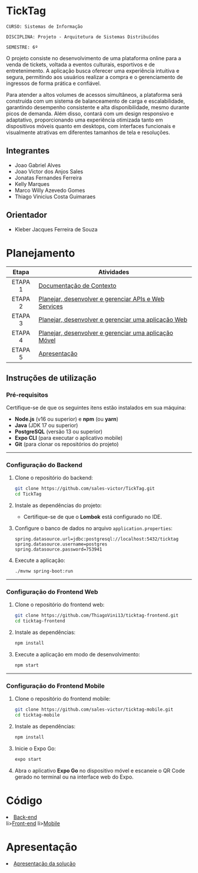 # TickTag

`CURSO: Sistemas de Informação`

`DISCIPLINA: Projeto - Arquitetura de Sistemas Distribuídos`

`SEMESTRE: 6º`

O projeto consiste no desenvolvimento de uma plataforma online para a venda de tickets, voltada a eventos culturais, esportivos e de entretenimento. A aplicação busca oferecer uma experiência intuitiva e segura, permitindo aos usuários realizar a compra e o gerenciamento de ingressos de forma prática e confiável.

Para atender a altos volumes de acessos simultâneos, a plataforma será construída com um sistema de balanceamento de carga e escalabilidade, garantindo desempenho consistente e alta disponibilidade, mesmo durante picos de demanda. Além disso, contará com um design responsivo e adaptativo, proporcionando uma experiência otimizada tanto em dispositivos móveis quanto em desktops, com interfaces funcionais e visualmente atrativas em diferentes tamanhos de tela e resoluções.

## Integrantes

* Joao Gabriel Alves
* Joao Victor dos Anjos Sales
* Jonatas Fernandes Ferreira
* Kelly Marques
* Marco Willy Azevedo Gomes
* Thiago Vinicius Costa Guimaraes

## Orientador

* Kleber Jacques Ferreira de Souza

# Planejamento

| Etapa         | Atividades |
|  :----:   | ----------- |
| ETAPA 1         |[Documentação de Contexto](docs/contexto.md) <br> |
| ETAPA 2         |[Planejar, desenvolver e gerenciar APIs e Web Services](docs/backend-apis.md) <br> |
| ETAPA 3         |[Planejar, desenvolver e gerenciar uma aplicação Web](docs/frontend-web.md) |
| ETAPA 4        |[Planejar, desenvolver e gerenciar uma aplicação Móvel](docs/frontend-mobile.md) <br>  |
| ETAPA 5         | [Apresentação](presentation/README.md) |


## Instruções de utilização

### Pré-requisitos  
Certifique-se de que os seguintes itens estão instalados em sua máquina:  
- **Node.js** (v16 ou superior) e **npm** (ou **yarn**)  
- **Java** (JDK 17 ou superior)  
- **PostgreSQL** (versão 13 ou superior)  
- **Expo CLI** (para executar o aplicativo mobile)  
- **Git** (para clonar os repositórios do projeto)  

---

### Configuração do Backend  
1. Clone o repositório do backend:  
   ```bash  
   git clone https://github.com/sales-victor/TickTag.git 
   cd TickTag  
   ```  

2. Instale as dependências do projeto:  
   - Certifique-se de que o **Lombok** está configurado no IDE.  

3. Configure o banco de dados no arquivo `application.properties`:  
   ```properties  
   spring.datasource.url=jdbc:postgresql://localhost:5432/ticktag 
   spring.datasource.username=postgres 
   spring.datasource.password=753941 
   ```  

4. Execute a aplicação:  
   ```bash  
   ./mvnw spring-boot:run  
   ```  

---

### Configuração do Frontend Web  
1. Clone o repositório do frontend web:  
   ```bash  
   git clone https://github.com/ThiagoVini13/ticktag-frontend.git  
   cd ticktag-frontend  
   ```  

2. Instale as dependências:  
   ```bash  
   npm install  
   ```  

3. Execute a aplicação em modo de desenvolvimento:  
   ```bash  
   npm start  
   ```  

---

### Configuração do Frontend Mobile  
1. Clone o repositório do frontend mobile:  
   ```bash  
   git clone https://github.com/sales-victor/ticktag-mobile.git 
   cd ticktag-mobile
   ```  

2. Instale as dependências:  
   ```bash  
   npm install  
   ```  

3. Inicie o Expo Go:  
   ```bash  
   expo start  
   ```  

4. Abra o aplicativo **Expo Go** no dispositivo móvel e escaneie o QR Code gerado no terminal ou na interface web do Expo.  

# Código

<li><a href="https://github.com/sales-victor/TickTag">Back-end</a></li>
li><a href="https://github.com/ThiagoVini13/ticktag-frontend">Front-end</a></li>
li><a href="https://github.com/sales-victor/ticktag-mobile">Mobile</a></li>

# Apresentação

<li><a href="presentation/README.md"> Apresentação da solução</a></li>
